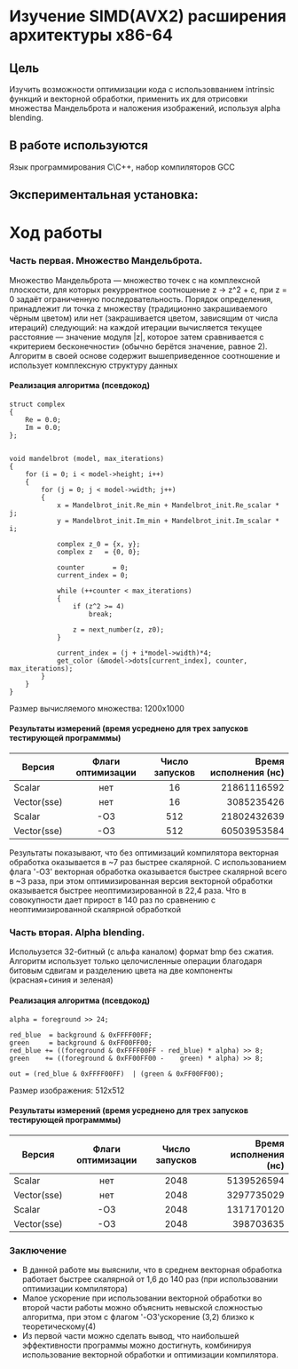 #  Изучение SIMD(AVX2) расширения архитектуры x86-64

## Цель
Изучить возможности оптимизации кода с использовванием intrinsic функций и векторной обработки, применить их для отрисовки множества  Мандельброта и наложения изображений, используя alpha blending.

## В работе используются
Язык программирования C\C++, набор  компиляторов GCC

## Экспериментальная установка: 

# Ход работы

### Часть первая. Множество Мандельброта.
Множество Мандельброта — множество точек c на комплексной плоскости, для которых рекуррентное соотношение z -> z^2 + c, при z = 0 задаёт ограниченную последовательность. 
Порядок определения, принадлежит ли точка z множеству (традиционно закрашиваемого чёрным цветом) или нет (закрашивается цветом, зависящим от числа итераций) следующий: на каждой итерации вычисляется текущее расстояние — значение модуля |z|, которое затем сравнивается с «критерием бесконечности» (обычно берётся значение, равное 2). 
Алгоритм в своей основе содержит вышеприведенное соотношение и использует комплексную структуру данных
#### Реализация алгоритма (псевдокод)
    struct complex
    {
        Re = 0.0;
        Im = 0.0;
    };


    void mandelbrot (model, max_iterations)
    {
        for (i = 0; i < model->height; i++)
        {
            for (j = 0; j < model->width; j++)
            {
                x = Mandelbrot_init.Re_min + Mandelbrot_init.Re_scalar * j;
                y = Mandelbrot_init.Im_min + Mandelbrot_init.Im_scalar * i;
        
                complex z_0 = {x, y};
                complex z   = {0, 0};

                counter       = 0;
                current_index = 0;

                while (++counter < max_iterations)
                {
                    if (z^2 >= 4)
                        break;
    
                    z = next_number(z, z0);
                }

                current_index = (j + i*model->width)*4;
                get_color (&model->dots[current_index], counter, max_iterations);
            }
        }
    }
Размер вычисляемого множества: 1200х1000

#### Результаты измерений (время усреднено для трех запусков тестирующей программмы)

| Версия      | Флаги оптимизации | Число запусков | Время исполнения (нс) |
| ------      | :------:          | :------:       | ------: |
| Scalar      | нет               | 16             |21861116592 | 
| Vector(sse) | нет               | 16             | 3085235426 |
| Scalar      | -О3               | 512            | 21802432639 |
| Vector(sse) | -О3               | 512            | 60503953584 |
 
Результаты показывают, что без оптимизаций компилятора векторная обработка оказывается в ~7 раз быстрее скалярной. С использованием флага '-O3' векторная обработка оказывается быстрее скалярной всего в ~3 раза, при этом оптимизированная версия векторной обработки оказывается быстрее неоптимизированной в 22,4 раза. Что в совокупности дает прирост в 140 раз по сравнению с неоптимизированной скалярной обработкой

### Часть вторая. Alpha blending.
Испольузется 32-битный (с альфа каналом) формат bmp без сжатия.
Алгоритм использует только целочисленные операции благодаря битовым сдвигам и разделению цвета на две компоненты (красная+синия и зеленая)

#### Реализация алгоритма (псевдокод)
	alpha = foreground >> 24;

	red_blue  = background & 0xFFFF00FF;
	green     = background & 0xFF00FF00;
	red_blue += ((foreground & 0xFFFF00FF - red_blue) * alpha) >> 8;
	green    += ((foreground & 0xFF00FF00 -    green) * alpha) >> 8;

	out = (red_blue & 0xFFFF00FF)  | (green & 0xFF00FF00);

Размер изображения: 512x512

#### Результаты измерений (время усреднено для трех запусков тестирующей программмы)

| Версия      | Флаги оптимизации | Число запусков | Время исполнения (нс) |
| ------      | :------:          | :------:       | ------: |
| Scalar      | нет               | 2048           | 5139526594 | 
| Vector(sse) | нет               | 2048           | 3297735029 |
| Scalar      | -О3               | 2048           | 1317170120 |
| Vector(sse) | -О3               | 2048           |  398703635 |



### Заключение
- В данной работе мы выяснили, что в среднем векторная обработка работает быстрее скалярной от 1,6 до 140 раз (при использовании оптимизации компилятора)
- Малое ускорение при использовании векторной обработки во второй части работы можно объяснить невыской сложностью алгоритма, при этом с флагом '-O3'ускорение (3,2) близко к теоретическому(4)
- Из первой части можно сделать вывод, что наибольшей эффективности программы можно достигнуть, комбинируя использование векторной обработки и оптимизации компилятора. 

